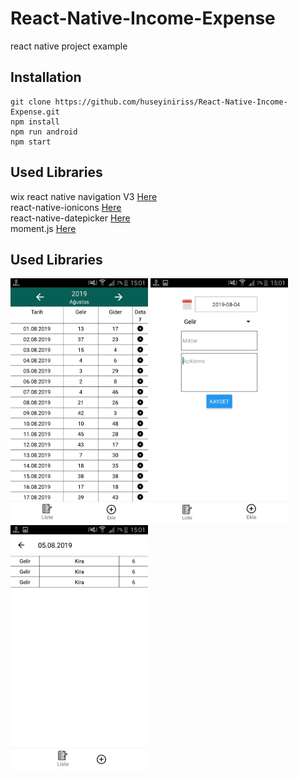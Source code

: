 # React-Native-Income-Expense
react native project example

## Installation

```
git clone https://github.com/huseyiniriss/React-Native-Income-Expense.git
npm install
npm run android
npm start
```

## Used Libraries

wix react native navigation V3 [Here](https://github.com/wix/react-native-navigation/tree/v3)<br />
react-native-ionicons [Here](https://www.npmjs.com/package/react-native-ionicons)<br />
react-native-datepicker [Here](https://github.com/xgfe/react-native-datepicker)<br />
moment.js [Here](https://github.com/moment/moment)<br />

## Used Libraries

<p>
  <img width="220" src="https://raw.githubusercontent.com/huseyiniriss/React-Native-Income-Expense/master/screenshot/2.jpeg">
  <img width="220" src="https://raw.githubusercontent.com/huseyiniriss/React-Native-Income-Expense/master/screenshot/1.jpeg">
  <img width="220" src="https://raw.githubusercontent.com/huseyiniriss/React-Native-Income-Expense/master/screenshot/3.jpeg">
</p>
